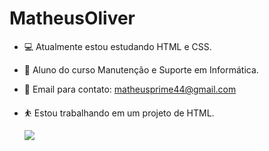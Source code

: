 # MatheusOliver



- 💻 Atualmente estou estudando HTML e CSS.
- 🔰 Aluno do curso Manutenção e Suporte em Informática.
- 📧 Email para contato: matheusprime44@gmail.com
- ⛹️ Estou trabalhando em um projeto de HTML.
  
  ![](https://media.tenor.com/_KEXdS8RXYoAAAAC/kermit-freaking-out.gif)
